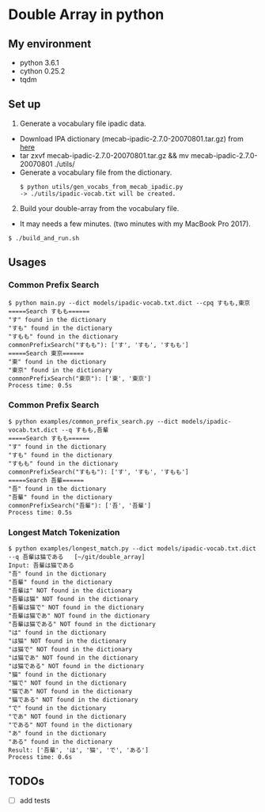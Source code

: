 # Double Array in python

## My environment
- python 3.6.1
- cython 0.25.2
- tqdm


## Set up
1. Generate a vocabulary file ipadic data.
- Download IPA dictionary (mecab-ipadic-2.7.0-20070801.tar.gz) from [here](https://taku910.github.io/mecab/)
- tar zxvf mecab-ipadic-2.7.0-20070801.tar.gz && mv mecab-ipadic-2.7.0-20070801 ./utils/
- Generate a vocabulary file from the dictionary.
    ```
    $ python utils/gen_vocabs_from_mecab_ipadic.py
    -> ./utils/ipadic-vocab.txt will be created.
    ```

2. Build your double-array from the vocabulary file.
- It may needs a few minutes. (two minutes with my MacBook Pro 2017).
```
$ ./build_and_run.sh
```

## Usages
### Common Prefix Search
```
$ python main.py --dict models/ipadic-vocab.txt.dict --cpq すもも,東京
=====Search すもも======
"す" found in the dictionary
"すも" found in the dictionary
"すもも" found in the dictionary
commonPrefixSearch("すもも"): ['す', 'すも', 'すもも']
=====Search 東京======
"東" found in the dictionary
"東京" found in the dictionary
commonPrefixSearch("東京"): ['東', '東京']
Process time: 0.5s
```

### Common Prefix Search
```
$ python examples/common_prefix_search.py --dict models/ipadic-vocab.txt.dict --q すもも,吾輩
=====Search すもも======
"す" found in the dictionary
"すも" found in the dictionary
"すもも" found in the dictionary
commonPrefixSearch("すもも"): ['す', 'すも', 'すもも']
=====Search 吾輩======
"吾" found in the dictionary
"吾輩" found in the dictionary
commonPrefixSearch("吾輩"): ['吾', '吾輩']
Process time: 0.5s
```

### Longest Match Tokenization
```
$ python examples/longest_match.py --dict models/ipadic-vocab.txt.dict --q 吾輩は猫である   [~/git/double_array]
Input: 吾輩は猫である
"吾" found in the dictionary
"吾輩" found in the dictionary
"吾輩は" NOT found in the dictionary
"吾輩は猫" NOT found in the dictionary
"吾輩は猫で" NOT found in the dictionary
"吾輩は猫であ" NOT found in the dictionary
"吾輩は猫である" NOT found in the dictionary
"は" found in the dictionary
"は猫" NOT found in the dictionary
"は猫で" NOT found in the dictionary
"は猫であ" NOT found in the dictionary
"は猫である" NOT found in the dictionary
"猫" found in the dictionary
"猫で" NOT found in the dictionary
"猫であ" NOT found in the dictionary
"猫である" NOT found in the dictionary
"で" found in the dictionary
"であ" NOT found in the dictionary
"である" NOT found in the dictionary
"あ" found in the dictionary
"ある" found in the dictionary
Result: ['吾輩', 'は', '猫', 'で', 'ある']
Process time: 0.6s
```

## TODOs
- [ ] add tests
